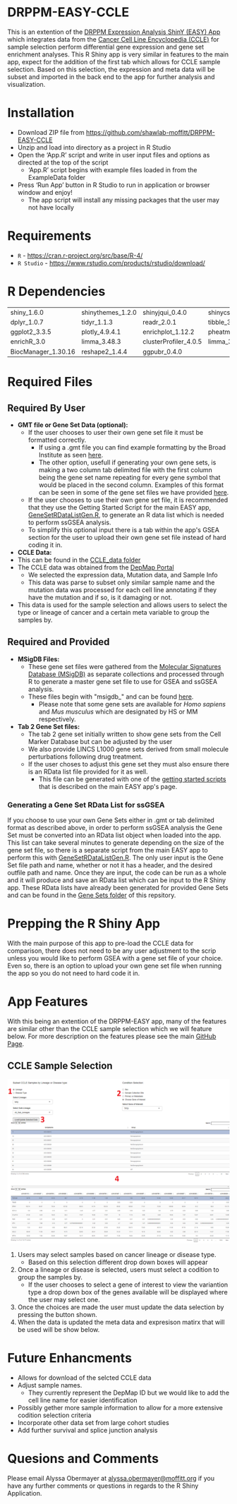 # DRPPM-EASY-CCLE

This is an extention of the [DRPPM Expression Analysis ShinY (EASY) App](https://github.com/shawlab-moffitt/DRPPM-EASY-ExprAnalysisShinY) which integrates data from the [Cancer Cell Line Encyclopedia (CCLE)](https://sites.broadinstitute.org/ccle/) for sample selection perform differential gene expression and gene set enrichment analyses. This R Shiny app is very similar in features to the main app, expect for the addition of the first tab which allows for CCLE sample selection. Based on this selection, the expression and meta data will be subset and imported in the back end to the app for further analysis and visualization. 

# Installation

* Download ZIP file from https://github.com/shawlab-moffitt/DRPPM-EASY-CCLE
* Unzip and load into directory as a project in R Studio
* Open the ‘App.R’ script and write in user input files and options as directed at the top of the script
  * ‘App.R’ script begins with example files loaded in from the ExampleData folder
* Press ‘Run App’ button in R Studio to run in application or browser window and enjoy!
  * The app script will install any missing packages that the user may not have locally

# Requirements

* `R` - https://cran.r-project.org/src/base/R-4/
* `R Studio` - https://www.rstudio.com/products/rstudio/download/

# R Dependencies

|  |  |  |  |  |
| --- | --- | --- | --- | --- |
| shiny_1.6.0 | shinythemes_1.2.0 | shinyjqui_0.4.0 | shinycssloaders_1.0.0 | tools_4.1.0 |
| dplyr_1.0.7 | tidyr_1.1.3 | readr_2.0.1 | tibble_3.1.3 | DT_0.18 |
| ggplot2_3.3.5 | plotly_4.9.4.1 | enrichplot_1.12.2 | pheatmap_1.0.12 | ggrepel_0.9.1 |
| enrichR_3.0 | limma_3.48.3 | clusterProfiler_4.0.5 | limma_3.48.3 | GSVA_1.40.1 |
| BiocManager_1.30.16 | reshape2_1.4.4 | ggpubr_0.4.0 |  |  |


# Required Files

## Required By User

* **GMT file or Gene Set Data (optional):**
  * If the user chooses to user their own gene set file it must be formatted correctly.
    * If using a .gmt file you can find example formatting by the Broad Institute as seen [here](https://software.broadinstitute.org/cancer/software/gsea/wiki/index.php/Data_formats#GMT:_Gene_Matrix_Transposed_file_format_.28.2A.gmt.29).
    * The other option, usefull if generating your own gene sets, is making a two column tab delimited file with the first column being the gene set name repeating for every gene symbol that would be placed in the second column. Examples of this format can be seen in some of the gene set files we have provided [here](https://github.com/shawlab-moffitt/DRPPM-EASY-CCLE/tree/main/GeneSets).
  * If the user chooses to use their own gene set file, it is recommended that they use the Getting Started Script for the main EASY app, [GeneSetRDataListGen.R](https://github.com/shawlab-moffitt/DRPPM-EASY-ExprAnalysisShinY/blob/main/GettingStartedScripts/GeneSetRDataListGen.R), to generate an R data list which is needed to perform ssGSEA analysis.
  * To simplify this optional input there is a tab within the app's GSEA section for the user to upload their own gene set file instead of hard coding it in.
 * **CCLE Data:**
  * This can be found in the [CCLE_data folder](https://github.com/shawlab-moffitt/DRPPM-EASY-CCLE/tree/main/CCLE_data)
  * The CCLE data was obtained from the [DepMap Portal](https://depmap.org/portal/download/)
    * We selected the expression data, Mutation data, and Sample Info
    * This data was parse to subset only similar sample name and the mutation data was processed for each cell line annotating if they have the mutation and if so, is it damaging or not.
  * This data is used for the sample selection and allows users to select the type or lineage of cancer and a certain meta variable to group the samples by.

## Required and Provided

* **MSigDB Files:** 
  * These gene set files were gathered from the [Molecular Signatures Database (MSigDB)](http://www.gsea-msigdb.org/gsea/msigdb/index.jsp) as separate collections and processed through R to generate a master gene set file to use for GSEA and ssGSEA analysis.
  * These files begin with "msigdb_" and can be found [here](https://github.com/shawlab-moffitt/DRPPM-EASY-CCLE/tree/main/GeneSets).
    * Please note that some gene sets are available for *Homo sapiens* and *Mus musculus* which are designated by HS or MM respectively.
* **Tab 2 Gene Set files:**
  * The tab 2 gene set initially written to show gene sets from the Cell Marker Database but can be adjusted by the user
  * We also provide LINCS L1000 gene sets derived from small molecule perturbations following drug treatment.
  * If the user choses to adjust this gene set they must also ensure there is an RData list file provided for it as well.
    * This file can be generated with one of the [getting started scripts](https://github.com/shawlab-moffitt/DRPPM-EASY-ExprAnalysisShinY/blob/main/GettingStartedScripts/GeneSetRDataListGen.R) that is described on the main EASY app's page.

### Generating a Gene Set RData List for ssGSEA

If you choose to use your own Gene Sets either in .gmt or tab delimited format as described above, in order to perform ssGSEA analysis the Gene Set must be converted into an RData list object when loaded into the app. This list can take several minutes to generate depending on the size of the gene set file, so there is a separate script from the main EASY app to perform this with [GeneSetRDataListGen.R](https://github.com/shawlab-moffitt/DRPPM-EASY-ExprAnalysisShinY/blob/main/GettingStartedScripts/GeneSetRDataListGen.R). The only user input is the Gene Set file path and name, whether or not it has a header, and the desired outfile path and name. Once they are input, the code can be run as a whole and it will produce and save an RData list which can be input to the R Shiny app. These RData lists have already been generated for provided Gene Sets and can be found in the [Gene Sets folder](https://github.com/shawlab-moffitt/DRPPM-EASY-CCLE/tree/main/GeneSets) of this repsitory.

# Prepping the R Shiny App

With the main purpose of this app to pre-load the CCLE data for comparison, there does not need to be any user adjustment to the scrip unless you would like to perform GSEA with a gene set file of your choice. Even so, there is an option to upload your own gene set file when running the app so you do not need to hard code it in.

# App Features

With this being an extention of the DRPPM-EASY app, many of the features are similar other than the CCLE sample selection which we will feature below. For more description on the features please see the main [GitHub Page](https://github.com/shawlab-moffitt/DRPPM-EASY-ExprAnalysisShinY).

## CCLE Sample Selection

![alt text](https://github.com/shawlab-moffitt/DRPPM-EASY-CCLE/blob/main/Example_App_Pictures/EASE_CCLE_Samples.png?raw=true)

1. Users may select samples based on cancer lineage or disease type.
   * Based on this selection different drop down boxes will appear
2. Once a lineage or disease is selected, users must select a codition to group the samples by.
   * If the user chooses to select a gene of interest to view the variantion type a drop down box of the genes available will be displayed where the user may select one.
3. Once the choices are made the user must update the data selection by pressing the button shown.
4. When the data is updated the meta data and expresison matirx that will be used will be show below.

# Future Enhancments

* Allows for download of the selcted CCLE data
* Adjust sample names. 
  * They currently represent the DepMap ID but we would like to add the cell line name for easier identification
* Possibly gether more sample information to allow for a more extensive codition selection criteria
* Incorporate other data set from large cohort studies
* Add further survival and splice junction analysis



# Quesions and Comments

Please email Alyssa Obermayer at alyssa.obermayer@moffitt.org if you have any further comments or questions in regards to the R Shiny Application.

